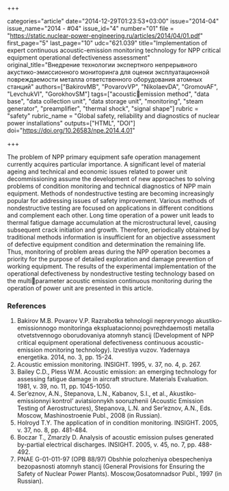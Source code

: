 +++

categories="article"
date="2014-12-29T01:23:53+03:00"
issue="2014-04"
issue_name="2014 - #04"
issue_id="4"
number="01"
file = "https://static.nuclear-power-engineering.ru/articles/2014/04/01.pdf"
first_page="5"
last_page="10"
udc="621.039"
title="Implementation of expert continuous acoustic-emission monitoring technology for NPP critical equipment operational defectiveness assessment"
original_title="Внедрение технологии экспертного непрерывного акустико-эмиссионного мониторинга для оценки эксплуатационной повреждаемости металла ответственного оборудования атомных станций"
authors=["BakirovMB", "PovarovVP", "NikolaevDA", "GromovAF", "LevchukVI", "GorokhovSM"]
tags=["acousticemission method", "data base", "data collection unit", "data storage unit", "monitoring", "steam generator", "preamplifier", "thermal shock", "signal shape"]
rubric = "safety"
rubric_name = "Global safety, reliability and diagnostics of nuclear power installations"
outputs=["HTML", "DOI"]
doi="https://doi.org/10.26583/npe.2014.4.01"

+++

The problem of NPP primary equipment safe operation management currently acquires particular importance. A significant level of material ageing and technical and economic issues related to power unit decommissioning assume the development of new approaches to solving problems of condition monitoring and technical diagnostics of NPP main equipment. Methods of nondestructive testing are becoming increasingly popular for addressing issues of safety improvement. Various methods of nondestructive testing are focused on applications in different conditions and complement each other. Long time operation of a power unit leads to thermal fatigue damage accumulation at the  microstructural level, causing subsequent crack initiation and growth. Therefore, periodically obtained by traditional methods information is insufficient for an objective assessment of defective equipment condition and determination the remaining life. Thus, monitoring of problem areas during the NPP operation becomes a priority for the purpose of detailed exploration and damage prevention of working equipment. The results of the experimental implementation of the operational defectiveness by nondestructive testing technology based on the multiparameter acoustic emission continuous monitoring during the operation of power unit are presented in this article.

### References

1. Bakirov M.B. Povarov V.P. Razrabotka tehnologii nepreryvnogo akustiko-emissionnogo monitoringa ekspluatacionnoj povrezhdaemosti metalla otvetstvennogo oborudovaniya atomnyh stancij (Development of NPP critical equipment operational defectiveness continuous acoustic-emission monitoring technology). Izvestiya vuzov. Yadernaya energetika. 2014, no. 3, pp. 15-24.
2. Acoustic emission monitoring. INSIGHT. 1995, v. 37, no. 4, p. 267.
3. Bailey C.D., Pless W.M. Acoustic emission: an emerging technology for assessing fatigue damage in aircraft structure. Materials Evaluation. 1981, v. 39, no. 11, pp. 1045-1050.
4. Ser’eznov, A.N., Stepanova, L.N., Kabanov, S.I., et al., Akustiko-emissionnyi kontrol’ aviatsionnykh sooruzhenii (Acoustic Emission Testing of Aerostructures), Stepanova, L.N. and Ser’eznov, A.N., Eds. Moscow, Mashinostroenie Publ., 2008 (in Russian).
5. Holroyd T.Y. The application of in condition monitoring. INSIGHT. 2005, v. 37, no. 8, pp. 481-484.
6. Boczar T., Zmarzly D. Analysis of acoustic emission pulses generated by-partial electrical discharges. INSIGHT. 2005, v. 45, no. 7, pp. 488-492.
7. PNAE G-01-011-97 (OPB 88/97) Obshhie polozheniya obespecheniya bezopasnosti atomnyh stancij (General Provisions for Ensuring the Safety of Nuclear Power Plants). Moscow,Gosatomnadsor Publ., 1997 (in Russian).